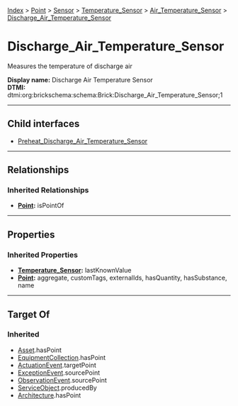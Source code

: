 [Index](../../../../../index.md) > [Point](../../../../Point.md) > [Sensor](../../../Sensor.md) > [Temperature_Sensor](../../Temperature_Sensor.md) > [Air_Temperature_Sensor](../Air_Temperature_Sensor.md) > [Discharge_Air_Temperature_Sensor](#)
# Discharge_Air_Temperature_Sensor

Measures the temperature of discharge air


**Display name:** Discharge Air Temperature Sensor<br />
**DTMI:** dtmi:org:brickschema:schema:Brick:Discharge_Air_Temperature_Sensor;1

---

## Child interfaces
* [Preheat_Discharge_Air_Temperature_Sensor](Preheat_Discharge_Air_Temperature_Sensor.md)

---

## Relationships

### Inherited Relationships
* **[Point](../../../../Point.md):** isPointOf

---

## Properties

### Inherited Properties
* **[Temperature_Sensor](../../Temperature_Sensor.md):** lastKnownValue
* **[Point](../../../../Point.md):** aggregate, customTags, externalIds, hasQuantity, hasSubstance, name

---

## Target Of
### Inherited
* [Asset](../../../../../Asset/Asset.md).hasPoint
* [EquipmentCollection](../../../../../Collection/EquipmentCollection.md).hasPoint
* [ActuationEvent](../../../../../Event/PointEvent/ActuationEvent.md).targetPoint
* [ExceptionEvent](../../../../../Event/PointEvent/ExceptionEvent.md).sourcePoint
* [ObservationEvent](../../../../../Event/PointEvent/ObservationEvent.md).sourcePoint
* [ServiceObject](../../../../../Information/ServiceObject/ServiceObject.md).producedBy
* [Architecture](../../../../../Space/Architecture/Architecture.md).hasPoint
